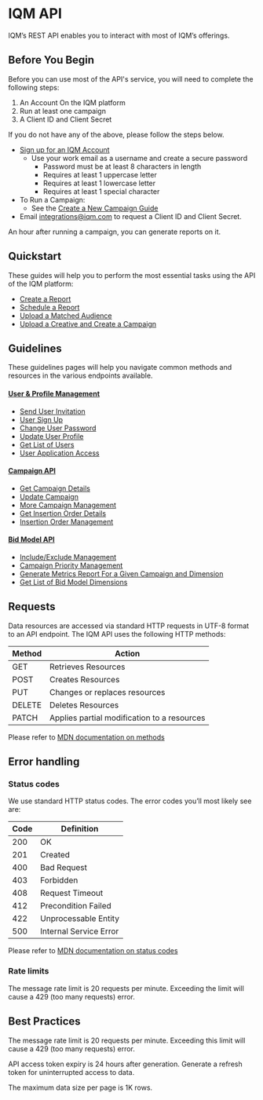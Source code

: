 # IQM API

IQM’s REST API enables you to interact with most of IQM’s offerings.

## Before You Begin

Before you can use most of the API's service, you will need to complete the following steps:

1. An Account On the IQM platform
2. Run at least one campaign
3. A Client ID and Client Secret

If you do not have any of the above,  please follow the steps below.

* [Sign up for an IQM Account](https://app.iqm.com/#/signup)
  * Use your work email as a username and create a secure password
    * Password must be at least 8 characters in length
    * Requires at least 1 uppercase letter
    * Requires at least 1 lowercase letter
    * Requires at least 1 special character
* To Run a Campaign:
  * See the [Create a New Campaign Guide](https://help.iqm.com/en/articles/5651476-create-a-new-campaign)
* Email [integrations@iqm.com](mailto:integrations@iqm.com) to request a Client ID and Client Secret.

An hour after running a campaign, you can generate reports on it.

## Quickstart

These guides will help you to perform the most essential tasks using the API of the IQM platform:

* [Create a Report](/Reporting-API-Quickstart-Guide.md)
* [Schedule a Report](/Schedule-Report-API-Quickstart-Guide.md)
* [Upload a Matched Audience](/Matched-Audience-Upload-API-Quickstart-Guide.md)
* [Upload a Creative and Create a Campaign](/Upload-Creative-and-Create-a-Campaign-API-Quickstart-Guide.md)

## Guidelines

These guidelines pages will help you navigate common methods and resources in the various endpoints available.

#### [User & Profile Management](User-Profile-Guidelines.md)

* [Send User Invitation](User-Profile-Guidelines.md#send-user-invitation)
* [User Sign Up](User-Profile-Guidelines.md#user-sign-up)
* [Change User Password](User-Profile-Guidelines.md#change-password)
* [Update User Profile](User-Profile-Guidelines.md#update-user-profile)
* [Get List of Users](User-Profile-Guidelines.md#get-list-of-users)
* [User Application Access](User-Profile-Guidelines.md#user-app-access-list)

#### [Campaign API](/Campaign-API-Guidelines.md)

* [Get Campaign Details](/Campaign-API-Guidelines.md#get-campaign-details)
* [Update Campaign](/Campaign-API-Guidelines.md#update-campaign)
* [More Campaign Management](/Campaign-API-Guidelines.md#more-campaign-management)
* [Get Insertion Order Details](/Campaign-API-Guidelines.md#get-insertion-order-details)
* [Insertion Order Management](/Campaign-API-Guidelines.md#insertion-order-management)

#### [Bid Model API](/Bid-Model-API-Guidelines.md)

* [Include/Exclude Management](/Bid-Model-API-Guidelines.md#includeexclude-management)
* [Campaign Priority Management](/Bid-Model-API-Guidelines.md#campaign-priority-management)
* [Generate Metrics Report For a Given Campaign and Dimension](/Bid-Model-API-Guidelines.md#get-metrics-report-for-a-given-campaign-and-dimension)
* [Get List of Bid Model Dimensions](/Bid-Model-API-Guidelines.md#get-list-of-bid-model-dimensions)



## Requests

Data resources are accessed via standard HTTP requests in UTF-8 format to an API endpoint. The IQM API uses the following HTTP methods:

| Method | Action |
|---|---|
| GET | Retrieves Resources |
| POST | Creates Resources |
| PUT | Changes or replaces resources |
| DELETE | Deletes Resources |
| PATCH | Applies partial modification to a resources |

Please refer to [MDN documentation on methods](https://developer.mozilla.org/en-US/docs/Web/HTTP/Methods)

## Error handling

### Status codes

We use standard HTTP status codes. The error codes you’ll most likely see are:

| Code | Definition |
| ---  |--- |
| 200 | OK |
| 201 | Created |
| 400 | Bad Request |
| 403 | Forbidden |
| 408 | Request Timeout |
| 412 | Precondition Failed |
| 422 | Unprocessable Entity |
| 500 | Internal Service Error|

Please refer to [MDN documentation on status codes](https://developer.mozilla.org/en-US/docs/Web/HTTP/Status)

### Rate limits

The message rate limit is 20 requests per minute. Exceeding the limit will cause a 429 (too many requests) error.

## Best Practices

The message rate limit is 20 requests per minute. Exceeding this limit will cause a 429 (too many requests) error. 

API access token expiry is 24 hours after generation. Generate a refresh token for uninterrupted access to data.

The maximum data size per page is 1K rows.
